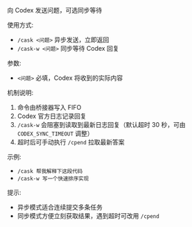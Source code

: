 向 Codex 发送问题，可选同步等待

使用方式:
- `/cask <问题>` 异步发送，立即返回
- `/cask-w <问题>` 同步等待 Codex 回复

参数:
- `<问题>` 必填，Codex 将收到的实际内容

机制说明:
1. 命令由桥接器写入 FIFO
2. Codex 官方日志记录回复
3. `/cask-w` 会阻塞到读取到最新日志回复（默认超时 30 秒，可由 `CODEX_SYNC_TIMEOUT` 调整）
4. 超时后可手动执行 `/cpend` 拉取最新答案

示例:
- `/cask 帮我解释下这段代码`
- `/cask-w 写一个快速排序实现`

提示:
- 异步模式适合连续提交多条任务
- 同步模式方便立刻获取结果，遇到超时可改用 `/cpend`
